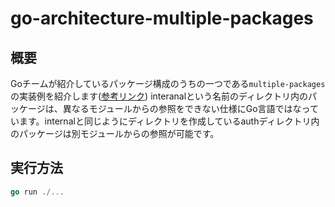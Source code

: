 # go-architecture-multiple-packages

## 概要
Goチームが紹介しているパッケージ構成のうちの一つである`multiple-packages`の実装例を紹介します([参考リンク](https://go.dev/doc/modules/layout))
interanalという名前のディレクトリ内のパッケージは、異なるモジュールからの参照をできない仕様にGo言語ではなっています。internalと同じようにディレクトリを作成しているauthディレクトリ内のパッケージは別モジュールからの参照が可能です。

## 実行方法
```go
go run ./...
```
